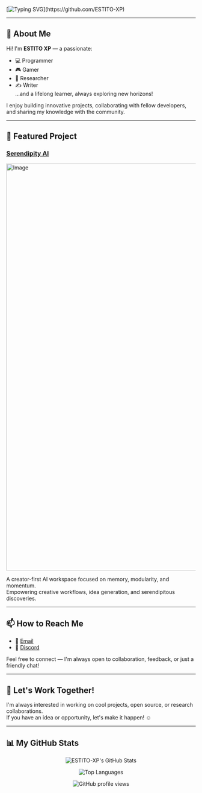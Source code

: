 [![Typing SVG](https://readme-typing-svg.demolab.com?font=Graduate&size=30&pause=1000&color=0079F7&center=true&vCenter=true&width=435&lines=Hey+There%F0%9F%91%8B%F0%9F%8F%BB!;I'm+ESTITO.)](https://github.com/ESTITO-XP)

---

## 👋 About Me

Hi! I'm **ESTITO XP** — a passionate:
- 💻 Programmer
- 🎮 Gamer
- 🔬 Researcher
- ✍️ Writer  
...and a lifelong learner, always exploring new horizons!

I enjoy building innovative projects, collaborating with fellow developers, and sharing my knowledge with the community.

---

## 🚀 Featured Project

### [Serendipity AI](https://github.com/ESTITO-XP/Serendipity-AI)

<img width="1920" height="1080" alt="Image" src="https://github.com/user-attachments/assets/fa3f0fcf-342a-43f1-b409-6306cf2bf75f" />

A creator-first AI workspace focused on memory, modularity, and momentum.  
Empowering creative workflows, idea generation, and serendipitous discoveries.

---

## 📫 How to Reach Me

- 📧 [Email](mailto:hehehola1177@hotmail.com)
- 💬 [Discord](https://discord.com/users/1191348720227332248)

Feel free to connect — I'm always open to collaboration, feedback, or just a friendly chat!

---

## 🌟 Let's Work Together!

I'm always interested in working on cool projects, open source, or research collaborations.<br>
If you have an idea or opportunity, let's make it happen! ☺️

---

## 📊 My GitHub Stats

<p align="center">
  <img src="https://github-readme-stats.vercel.app/api?username=ESTITO-XP&show_icons=true&theme=dracula&count_private=true&hide_border=true" alt="ESTITO-XP's GitHub Stats" />
</p>
<p align="center">
  <img src="https://github-readme-stats.vercel.app/api/top-langs/?username=ESTITO-XP&layout=compact&theme=dracula&hide_border=true" alt="Top Languages" />
</p>
<p align="center">
  <img src="https://komarev.com/ghpvc/?username=ESTITO-XP&style=flat-square&color=0079F7" alt="GitHub profile views" />
</p>
